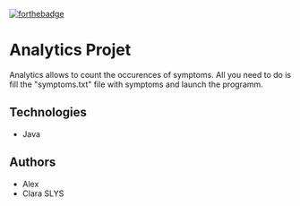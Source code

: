 [![forthebadge](https://forthebadge.com/images/badges/made-with-java.svg)](https://forthebadge.com)

# Analytics Projet

Analytics allows to count the occurences of symptoms. All you need to do is fill the "symptoms.txt" file with symptoms and launch the programm. 

## Technologies 

- Java

## Authors 

- Alex
- Clara SLYS